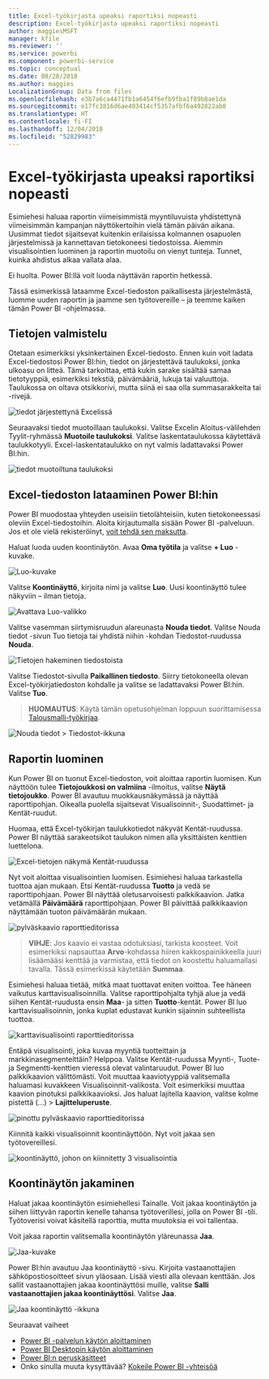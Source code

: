 ```yaml
---
title: Excel-työkirjasta upeaksi raportiksi nopeasti
description: Excel-työkirjasta upeaksi raportiksi nopeasti
author: maggiesMSFT
manager: kfile
ms.reviewer: ''
ms.service: powerbi
ms.component: powerbi-service
ms.topic: conceptual
ms.date: 08/28/2018
ms.author: maggies
LocalizationGroup: Data from files
ms.openlocfilehash: e3b7a6ca4471fb1a6454f6efb9fba1f89b8ae1da
ms.sourcegitcommit: e17fc3816d6ae403414cf5357afbf6a492822ab8
ms.translationtype: HT
ms.contentlocale: fi-FI
ms.lasthandoff: 12/04/2018
ms.locfileid: "52829983"
---
```

# <a name="from-excel-workbook-to-stunning-report-in-no-time"></a>Excel-työkirjasta upeaksi raportiksi nopeasti
Esimiehesi haluaa raportin viimeisimmistä myyntiluvuista yhdistettynä viimeisimmän kampanjan näyttökertoihin vielä tämän päivän aikana. Uusimmat tiedot sijaitsevat kuitenkin erilaisissa kolmannen osapuolen järjestelmissä ja kannettavan tietokoneesi tiedostoissa. Aiemmin visualisointien luominen ja raportin muotoilu on vienyt tunteja. Tunnet, kuinka ahdistus alkaa vallata alaa.

Ei huolta. Power BI:llä voit luoda näyttävän raportin hetkessä.

Tässä esimerkissä lataamme Excel-tiedoston paikallisesta järjestelmästä, luomme uuden raportin ja jaamme sen työtovereille – ja teemme kaiken tämän Power BI -ohjelmassa.

## <a name="prepare-your-data"></a>Tietojen valmistelu
Otetaan esimerkiksi yksinkertainen Excel-tiedosto. Ennen kuin voit ladata Excel-tiedostosi Power BI:hin, tiedot on järjestettävä taulukoksi, jonka ulkoasu on litteä. Tämä tarkoittaa, että kukin sarake sisältää samaa tietotyyppiä, esimerkiksi tekstiä, päivämääriä, lukuja tai valuuttoja. Taulukossa on oltava otsikkorivi, mutta siinä ei saa olla summasarakkeita tai -rivejä.

![tiedot järjestettynä Excelissä](media/service-from-excel-to-stunning-report/pbi_excel_file.png)

Seuraavaksi tiedot muotoillaan taulukoksi. Valitse Excelin Aloitus-välilehden Tyylit-ryhmässä **Muotoile taulukoksi**. Valitse laskentataulukossa käytettävä taulukkotyyli. Excel-laskentataulukko on nyt valmis ladattavaksi Power BI:hin.

![tiedot muotoiltuna taulukoksi](media/service-from-excel-to-stunning-report/pbi_excel_table.png)

## <a name="upload-your-excel-file-into-power-bi"></a>Excel-tiedoston lataaminen Power BI:hin
Power BI muodostaa yhteyden useisiin tietolähteisiin, kuten tietokoneessasi oleviin Excel-tiedostoihin. Aloita kirjautumalla sisään Power BI -palveluun. Jos et ole vielä rekisteröinyt, [voit tehdä sen maksutta](https://powerbi.com).

Haluat luoda uuden koontinäytön. Avaa **Oma työtila** ja valitse **+ Luo** -kuvake.

![Luo-kuvake](media/service-from-excel-to-stunning-report/power-bi-new-dash.png)

Valitse **Koontinäyttö**, kirjoita nimi ja valitse **Luo**. Uusi koontinäyttö tulee näkyviin – ilman tietoja.

![Avattava Luo-valikko](media/service-from-excel-to-stunning-report/power-bi-create-dash.png)

Valitse vasemman siirtymisruudun alareunasta **Nouda tiedot**. Valitse Nouda tiedot -sivun Tuo tietoja tai yhdistä niihin -kohdan Tiedostot-ruudussa **Nouda**.

![Tietojen hakeminen tiedostoista](media/service-from-excel-to-stunning-report/pbi_get_files.png)

Valitse Tiedostot-sivulla **Paikallinen tiedosto**. Siirry tietokoneella olevan Excel-työkirjatiedoston kohdalle ja valitse se ladattavaksi Power BI:hin. Valitse **Tuo**.

> **HUOMAUTUS**: Käytä tämän opetusohjelman loppuun suorittamisessa [Talousmalli-työkirjaa](sample-financial-download.md).
> 
> 

![Nouda tiedot > Tiedostot-ikkuna](media/service-from-excel-to-stunning-report/pbi_local_file.png)

## <a name="build-your-report"></a>Raportin luominen
Kun Power BI on tuonut Excel-tiedoston, voit aloittaa raportin luomisen. Kun näyttöön tulee **Tietojoukkosi on valmiina** -ilmoitus, valitse **Näytä tietojoukko**.  Power BI avautuu muokkausnäkymässä ja näyttää raporttipohjan. Oikealla puolella sijaitsevat Visualisoinnit-, Suodattimet- ja Kentät-ruudut.

Huomaa, että Excel-työkirjan taulukkotiedot näkyvät Kentät-ruudussa. Power BI näyttää sarakeotsikot taulukon nimen alla yksittäisten kenttien luettelona.

![Excel-tietojen näkymä Kentät-ruudussa](media/service-from-excel-to-stunning-report/pbi_report_fields.png)

Nyt voit aloittaa visualisointien luomisen. Esimiehesi haluaa tarkastella tuottoa ajan mukaan. Etsi Kentät-ruudussa **Tuotto** ja vedä se raporttipohjaan. Power BI näyttää oletusarvoisesti palkkikaavion. Jatka vetämällä **Päivämäärä** raporttipohjaan. Power BI päivittää palkkikaavion näyttämään tuoton päivämäärän mukaan.

![pylväskaavio raporttieditorissa](media/service-from-excel-to-stunning-report/pbi_report_pin-new.png)

> **VIHJE**: Jos kaavio ei vastaa odotuksiasi, tarkista koosteet. Voit esimerkiksi napsauttaa **Arvo**-kohdassa hiiren kakkospainikkeella juuri lisäämääsi kenttää ja varmistaa, että tiedot on koostettu haluamallasi tavalla.  Tässä esimerkissä käytetään **Summaa**.
> 
> 

Esimiehesi haluaa tietää, mitkä maat tuottavat eniten voittoa. Tee häneen vaikutus karttavisualisoinnilla. Valitse raporttipohjalta tyhjä alue ja vedä siihen Kentät-ruudusta ensin **Maa**- ja sitten **Tuotto**-kentät. Power BI luo karttavisualisoinnin, jonka kuplat edustavat kunkin sijainnin suhteellista tuottoa.

![karttavisualisointi raporttieditorissa](media/service-from-excel-to-stunning-report/pbi_report_map-new.png)

Entäpä visualisointi, joka kuvaa myyntiä tuotteittain ja markkinasegmenteittäin? Helppoa. Valitse Kentät-ruudussa Myynti-, Tuote- ja Segmentti-kenttien vieressä olevat valintaruudut. Power BI luo palkkikaavion välittömästi. Voit muuttaa kaaviotyyppiä valitsemalla haluamasi kuvakkeen Visualisoinnit-valikosta. Voit esimerkiksi muuttaa kaavion pinotuksi palkkikaavioksi.  Jos haluat lajitella kaavion, valitse kolme pistettä (...) > **Lajitteluperuste**.

![pinottu pylväskaavio raporttieditorissa](media/service-from-excel-to-stunning-report/pbi_barchart-new.png)

Kiinnitä kaikki visualisoinnit koontinäyttöön. Nyt voit jakaa sen työtovereillesi.

![koontinäyttö, johon on kiinnitetty 3 visualisointia](media/service-from-excel-to-stunning-report/pbi_report.png)

## <a name="share-your-dashboard"></a>Koontinäytön jakaminen
Haluat jakaa koontinäytön esimiehellesi Tainalle. Voit jakaa koontinäytön ja siihen liittyvän raportin kenelle tahansa työtoverillesi, jolla on Power BI -tili. Työtoverisi voivat käsitellä raporttia, mutta muutoksia ei voi tallentaa.

Voit jakaa raportin valitsemalla koontinäytön yläreunassa **Jaa**.

![Jaa-kuvake](media/service-from-excel-to-stunning-report/power-bi-share.png)

Power BI:hin avautuu Jaa koontinäyttö -sivu. Kirjoita vastaanottajien sähköpostiosoitteet sivun yläosaan. Lisää viesti alla olevaan kenttään. Jos sallit vastaanottajien jakaa koontinäyttösi muille, valitse **Salli vastaanottajien jakaa koontinäyttösi**. Valitse **Jaa**.

![Jaa koontinäyttö -ikkuna](media/service-from-excel-to-stunning-report/power-bi-share-dash-new.png)

Seuraavat vaiheet

* [Power BI -palvelun käytön aloittaminen](service-get-started.md)
* [Power BI Desktopin käytön aloittaminen](desktop-getting-started.md)
* [Power BI:n peruskäsitteet](consumer/end-user-basic-concepts.md)
* Onko sinulla muuta kysyttävää? [Kokeile Power BI -yhteisöä](http://community.powerbi.com/)

